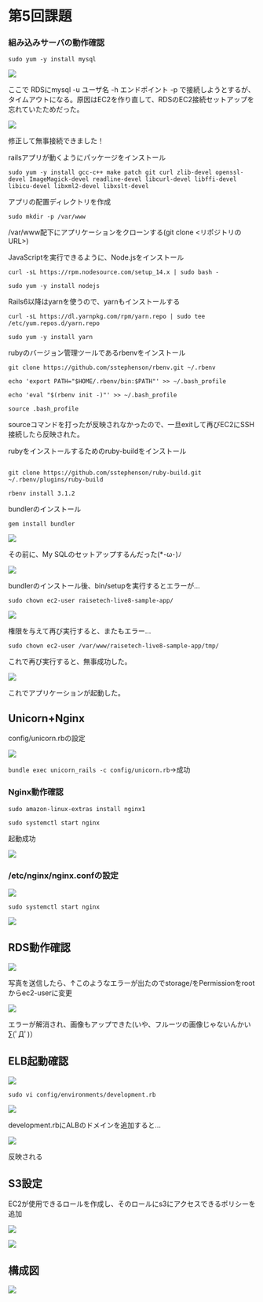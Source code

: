 # 第5回課題

### 組み込みサーバの動作確認

``` sudo yum -y install mysql ```

![](image/install_mysql.png)

ここで RDSにmysql -u ユーザ名 -h エンドポイント -p で接続しようとするが、タイムアウトになる。原因はEC2を作り直して、RDSのEC2接続セットアップを忘れていたためだった。

![](image/connect_mysql.png)

修正して無事接続できました！    


railsアプリが動くようにパッケージをインストール

```
sudo yum -y install gcc-c++ make patch git curl zlib-devel openssl-devel ImageMagick-devel readline-devel libcurl-devel libffi-devel libicu-devel libxml2-devel libxslt-devel
```

アプリの配置ディレクトリを作成
 
```sudo mkdir -p /var/www```




/var/www配下にアプリケーションをクローンする(git clone <リポジトリのURL>)

JavaScriptを実行できるように、Node.jsをインストール

```
curl -sL https://rpm.nodesource.com/setup_14.x | sudo bash -

sudo yum -y install nodejs

```

Rails6以降はyarnを使うので、yarnもインストールする

```
curl -sL https://dl.yarnpkg.com/rpm/yarn.repo | sudo tee /etc/yum.repos.d/yarn.repo

sudo yum -y install yarn

```

rubyのバージョン管理ツールであるrbenvをインストール


```
git clone https://github.com/sstephenson/rbenv.git ~/.rbenv

echo 'export PATH="$HOME/.rbenv/bin:$PATH"' >> ~/.bash_profile

echo 'eval "$(rbenv init -)"' >> ~/.bash_profile

source .bash_profile

```


sourceコマンドを打ったが反映されなかったので、一旦exitして再びEC2にSSH接続したら反映された。

rubyをインストールするためのruby-buildをインストール


```

git clone https://github.com/sstephenson/ruby-build.git ~/.rbenv/plugins/ruby-build

rbenv install 3.1.2

```


bundlerのインストール

```gem install bundler```

![](image/bundler_error.png)

その前に、My SQLのセットアップするんだった(*･ω･)ﾉ

![](image/bin/setup_error.png)


bundlerのインストール後、bin/setupを実行するとエラーが…


```sudo chown ec2-user raisetech-live8-sample-app/```

![](image/bin/setup_error2.png)

権限を与えて再び実行すると、またもエラー…



```sudo chown ec2-user /var/www/raisetech-live8-sample-app/tmp/```


これで再び実行すると、無事成功した。



![](image/app_ok.png)

これでアプリケーションが起動した。



## Unicorn+Nginx

config/unicorn.rbの設定

![](image/unicorn_conf.png)

```bundle exec unicorn_rails -c config/unicorn.rb```→成功


###  Nginx動作確認

```
sudo amazon-linux-extras install nginx1

sudo systemctl start nginx

```

起動成功


![](image/nginx_ok.png)



### /etc/nginx/nginx.confの設定

![](image/nginx_conf.png)



```sudo systemctl start nginx```

![](image/unicorn+nginx.png)




## RDS動作確認

![](image/elb_error.png)

写真を送信したら、↑このようなエラーが出たのでstorage/をPermissionをrootからec2-userに変更

![](image/RDS_ok.png)

エラーが解消され、画像もアップできた(いや、フルーツの画像じゃないんかい∑(ﾟДﾟ)）


## ELB起動確認

![](image/RDS_error.png)

```sudo vi config/environments/development.rb```



![](image/development.png)

development.rbにALBのドメインを追加すると…

![](image/elb_ok.png)


反映される



## S3設定


EC2が使用できるロールを作成し、そのロールにs3にアクセスできるポリシーを追加

![](image/lecture05-role.png)

![](image/aws-configure.png)

## 構成図

![](/image/aws_archi.png)


